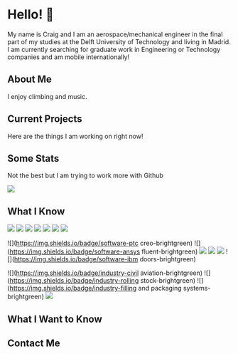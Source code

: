 # Hello! 👋

My name is Craig and I am an aerospace/mechanical engineer in the final part of my studies at the Delft University of Technology and living in Madrid.
I am currently searching for graduate work in Engineering or Technology companies and am mobile internationally!

## About Me
I enjoy climbing and music.

## Current Projects
Here are the things I am working on right now!

<!--
* My MEng thesis 
* Web Developer Bootcamp
* Abriro
* etc
-->

## Some Stats
Not the best but I am trying to work more with Github

<img align="center" src="https://github-readme-stats.vercel.app/api/<CARD_TYPE>/?username=<USERNAME>&theme=<THEME_NAME>" />

## What I Know

<!--
![](https://img.shields.io/badge/<WORD_ON_LEFT>-<WORD_ON_RIGHT>-informational?style=flat&logo=<LOGO_NAME>&logoColor=white&color=2bbc8a)
Icon source - https://simpleicons.org/ - find others too! - add symbols for other things
-->

<!-- Code -->
![](https://img.shields.io/badge/code-matlab-brightgreen)
![](https://img.shields.io/badge/code-python-brightgreen)
![](https://img.shields.io/badge/code-c-brightgreen)
![](https://img.shields.io/badge/code-html-brightgreen)
![](https://img.shields.io/badge/code-css-brightgreen)
![](https://img.shields.io/badge/code-javascript-brightgreen)
![](https://img.shields.io/badge/code-r-brightgreen)

<!-- Software -->
![](https://img.shields.io/badge/software-ptc creo-brightgreen)
![](https://img.shields.io/badge/software-ansys fluent-brightgreen)
![](https://img.shields.io/badge/software-matlab-brightgreen)
![](https://img.shields.io/badge/software-simulink-brightgreen)
![](https://img.shields.io/badge/software-vampire-brightgreen)
![](https://img.shields.io/badge/software-ibm doors-brightgreen)

<!-- Industries -->
![](https://img.shields.io/badge/industry-civil aviation-brightgreen)
![](https://img.shields.io/badge/industry-rolling stock-brightgreen)
![](https://img.shields.io/badge/industry-filling and packaging systems-brightgreen)
![](https://img.shields.io/badge/industry-semiconductors-brightgreen)


## What I Want to Know

## Contact Me

<!--
Use this to create a personalised github profile then make public!
Guide: https://towardsdatascience.com/build-a-stunning-readme-for-your-github-profile-9b80434fe5d7
Put gifs and images
-->
